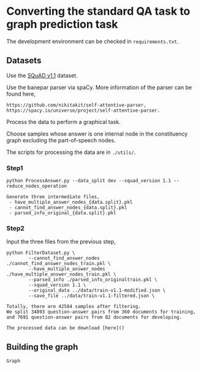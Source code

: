 # Converting the standard QA task to graph prediction task

The development environment can be checked in `requirements.txt`.

## Datasets

Use the [SQuAD v1.1](https://rajpurkar.github.io/SQuAD-explorer/explore/1.1/dev/) dataset.

Use the banepar parser via spaCy. More information of the parser can be found here,
```
https://github.com/nikitakit/self-attentive-parser,
https://spacy.io/universe/project/self-attentive-parser.
```
Process the data to perform a graphical task.

Choose samples whose answer is one internal node in the constituency graph excluding the part-of-speech nodes.

The scripts for processing the data are in `./utils/`.

### Step1

```
python ProcessAnswer.py --data_split dev --squad_version 1.1 --reduce_nodes_operation

Generate three intermediate files,
 - have_multiple_answer_nodes_{data.split}.pkl
 - cannot_find_answer_nodes_{data.split}.pkl
 - parsed_info_original_{data.split}.pkl
```

### Step2

Input the three files from the previous step,

```
python FilterDataset.py \
        --cannot_find_answer_nodes ./cannot_find_answer_nodes_train.pkl \
        --have_multiple_answer_nodes ./have_multiple_answer_nodes_train.pkl \
        --parsed_info ./parsed_info_originaltrain.pkl \
        --squad_version 1.1 \
        --original_data ../data/train-v1.1-modified.json \
        --save_file ../data/train-v1.1-filtered.json \
```
```
Totally, there are 42584 samples after filtering.
We split 34893 question-answer pairs from 360 documents for training, 
and 7691 question-answer pairs from 82 documents for developing.

The processed data can be download [here]()
```

## Building the graph

```
Graph
```
